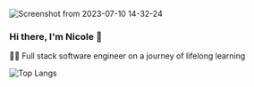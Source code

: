 ![Screenshot from 2023-07-10 14-32-24](https://github.com/nicole-lancaster/nicole-lancaster/assets/116457977/e377a1bb-3b03-4b22-8c19-8f8578a729e9)

### Hi there, I'm Nicole 👋

🧑‍🎓 Full stack software engineer on a journey of lifelong learning 

![Top Langs](https://github-readme-stats.vercel.app/api/top-langs/?username=nicole-lancaster&size_weight=0.5&count_weight=0.5)
